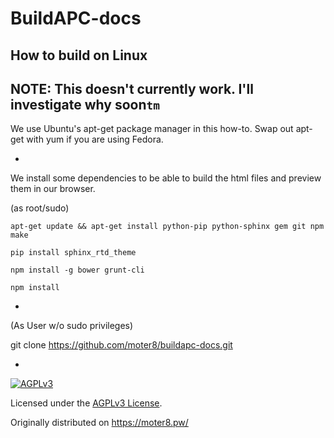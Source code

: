 BuildAPC-docs
=============
## How to build on Linux

## NOTE: This doesn't currently work. I'll investigate why soon`tm`

We use Ubuntu's apt-get package manager in this how-to.
Swap out apt-get with yum if you are using Fedora. 

-

We install some dependencies to be able to build the html files and preview them in our browser.

(as root/sudo)

`apt-get update && apt-get install python-pip python-sphinx gem git npm make`

`pip install sphinx_rtd_theme`

`npm install -g bower grunt-cli`

`npm install`

-

(As User w/o sudo privileges)

git clone https://github.com/moter8/buildapc-docs.git

-
[![AGPLv3](https://gnu.org/graphics/agplv3-155x51.png)](https://gnu.org/licenses/agpl.html)

Licensed under the [AGPLv3 License](https://gnu.org/licenses/agpl.html).

Originally distributed on https://moter8.pw/
